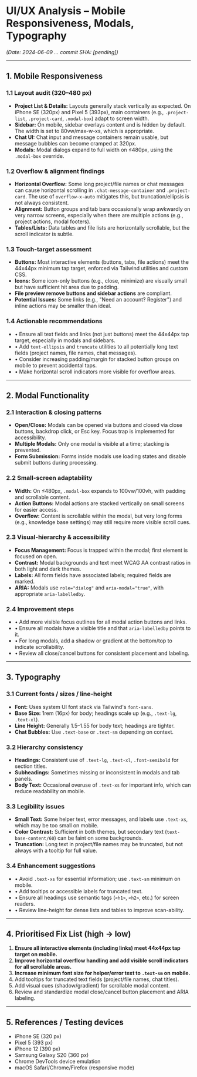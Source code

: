 # UI/UX Analysis – Mobile Responsiveness, Modals, Typography  
*(Date: 2024-06-09 … commit SHA: [pending])*  

---

## 1. Mobile Responsiveness

### 1.1 Layout audit (320–480 px)
- **Project List & Details:** Layouts generally stack vertically as expected. On iPhone SE (320px) and Pixel 5 (393px), main containers (e.g., `.project-list`, `.project-card`, `.modal-box`) adapt to screen width.
- **Sidebar:** On mobile, sidebar overlays content and is hidden by default. The width is set to 80vw/max-w-xs, which is appropriate.
- **Chat UI:** Chat input and message containers remain usable, but message bubbles can become cramped at 320px.
- **Modals:** Modal dialogs expand to full width on ≤480px, using the `.modal-box` override.

### 1.2 Overflow & alignment findings
- **Horizontal Overflow:** Some long project/file names or chat messages can cause horizontal scrolling in `.chat-message-container` and `.project-card`. The use of `overflow-x-auto` mitigates this, but truncation/ellipsis is not always consistent.
- **Alignment:** Button groups and tab bars occasionally wrap awkwardly on very narrow screens, especially when there are multiple actions (e.g., project actions, modal footers).
- **Tables/Lists:** Data tables and file lists are horizontally scrollable, but the scroll indicator is subtle.

### 1.3 Touch-target assessment
- **Buttons:** Most interactive elements (buttons, tabs, file actions) meet the 44x44px minimum tap target, enforced via Tailwind utilities and custom CSS.
- **Icons:** Some icon-only buttons (e.g., close, minimize) are visually small but have sufficient hit area due to padding.
- **File preview remove buttons and sidebar actions** are compliant.
- **Potential Issues:** Some links (e.g., "Need an account? Register") and inline actions may be smaller than ideal.

### 1.4 Actionable recommendations
- • Ensure all text fields and links (not just buttons) meet the 44x44px tap target, especially in modals and sidebars.
- • Add `text-ellipsis` and `truncate` utilities to all potentially long text fields (project names, file names, chat messages).
- • Consider increasing padding/margin for stacked button groups on mobile to prevent accidental taps.
- • Make horizontal scroll indicators more visible for overflow areas.

---

## 2. Modal Functionality

### 2.1 Interaction & closing patterns
- **Open/Close:** Modals can be opened via buttons and closed via close buttons, backdrop click, or Esc key. Focus trap is implemented for accessibility.
- **Multiple Modals:** Only one modal is visible at a time; stacking is prevented.
- **Form Submission:** Forms inside modals use loading states and disable submit buttons during processing.

### 2.2 Small-screen adaptability
- **Width:** On ≤480px, `.modal-box` expands to 100vw/100vh, with padding and scrollable content.
- **Action Buttons:** Modal actions are stacked vertically on small screens for easier access.
- **Overflow:** Content is scrollable within the modal, but very long forms (e.g., knowledge base settings) may still require more visible scroll cues.

### 2.3 Visual-hierarchy & accessibility
- **Focus Management:** Focus is trapped within the modal; first element is focused on open.
- **Contrast:** Modal backgrounds and text meet WCAG AA contrast ratios in both light and dark themes.
- **Labels:** All form fields have associated labels; required fields are marked.
- **ARIA:** Modals use `role="dialog"` and `aria-modal="true"`, with appropriate `aria-labelledby`.

### 2.4 Improvement steps
- • Add more visible focus outlines for all modal action buttons and links.
- • Ensure all modals have a visible title and that `aria-labelledby` points to it.
- • For long modals, add a shadow or gradient at the bottom/top to indicate scrollability.
- • Review all close/cancel buttons for consistent placement and labeling.

---

## 3. Typography

### 3.1 Current fonts / sizes / line-height
- **Font:** Uses system UI font stack via Tailwind's `font-sans`.
- **Base Size:** 1rem (16px) for body; headings scale up (e.g., `.text-lg`, `.text-xl`).
- **Line Height:** Generally 1.5–1.55 for body text; headings are tighter.
- **Chat Bubbles:** Use `.text-base` or `.text-sm` depending on context.

### 3.2 Hierarchy consistency
- **Headings:** Consistent use of `.text-lg`, `.text-xl`, `.font-semibold` for section titles.
- **Subheadings:** Sometimes missing or inconsistent in modals and tab panels.
- **Body Text:** Occasional overuse of `.text-xs` for important info, which can reduce readability on mobile.

### 3.3 Legibility issues
- **Small Text:** Some helper text, error messages, and labels use `.text-xs`, which may be too small on mobile.
- **Color Contrast:** Sufficient in both themes, but secondary text (`text-base-content/60`) can be faint on some backgrounds.
- **Truncation:** Long text in project/file names may be truncated, but not always with a tooltip for full value.

### 3.4 Enhancement suggestions
- • Avoid `.text-xs` for essential information; use `.text-sm` minimum on mobile.
- • Add tooltips or accessible labels for truncated text.
- • Ensure all headings use semantic tags (`<h1>`, `<h2>`, etc.) for screen readers.
- • Review line-height for dense lists and tables to improve scan-ability.

---

## 4. Prioritised Fix List (high → low)
1. **Ensure all interactive elements (including links) meet 44x44px tap target on mobile.**
2. **Improve horizontal overflow handling and add visible scroll indicators for all scrollable areas.**
3. **Increase minimum font size for helper/error text to `.text-sm` on mobile.**
4. Add tooltips for truncated text fields (project/file names, chat titles).
5. Add visual cues (shadow/gradient) for scrollable modal content.
6. Review and standardize modal close/cancel button placement and ARIA labeling.

---

## 5. References / Testing devices
- iPhone SE (320 px)
- Pixel 5 (393 px)
- iPhone 12 (390 px)
- Samsung Galaxy S20 (360 px)
- Chrome DevTools device emulation
- macOS Safari/Chrome/Firefox (responsive mode)
